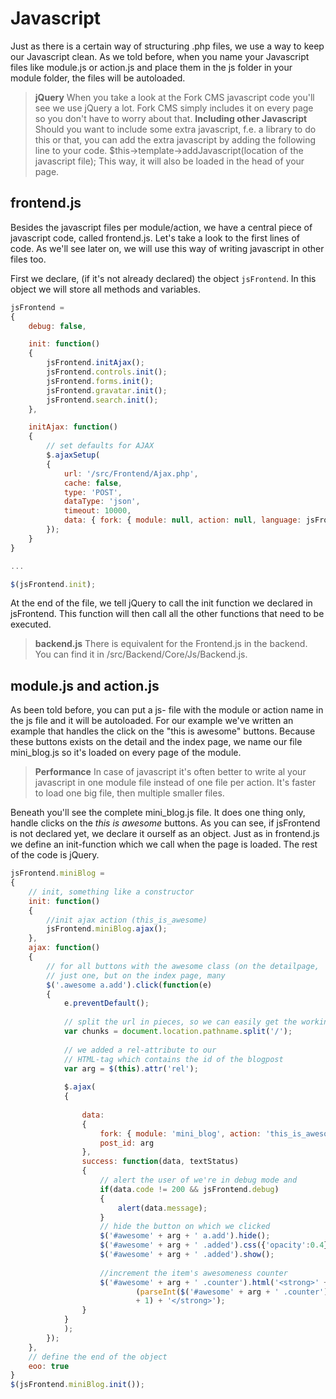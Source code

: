# Javascript

Just as there is a certain way of structuring .php files, we use a way to keep our Javascript clean. As we told before, when you name your Javascript files like module.js or action.js and place them in the js folder in your module folder, the files will be autoloaded.

> **jQuery**
> When you take a look at the Fork CMS javascript code you'll see we use jQuery a lot. Fork CMS simply includes it on every page so you don't have to worry about that.
> **Including other Javascript**
> Should you want to include some extra javascript, f.e. a library to do this or that, you can add the extra javascript by adding the following line to your code.
  $this->template->addJavascript(location of the javascript file);
> This way, it will also be loaded in the head of your page.

## frontend.js

Besides the javascript files per module/action, we have a central piece of javascript code, called frontend.js. Let's take a look to the first lines of code. As we'll see later on, we will use this way of writing javascript in other files too.

First we declare, (if it's not already declared) the object `jsFrontend`. In this object we will store all methods and variables.

```js
jsFrontend = 
{
	debug: false,

	init: function() 
	{
		jsFrontend.initAjax();
		jsFrontend.controls.init();
		jsFrontend.forms.init();
		jsFrontend.gravatar.init();
		jsFrontend.search.init();
	},

	initAjax: function()
	{
		// set defaults for AJAX
		$.ajaxSetup(
		{
			url: '/src/Frontend/Ajax.php',
			cache: false,
			type: 'POST',
			dataType: 'json',
			timeout: 10000,
			data: { fork: { module: null, action: null, language: jsFrontend.current.language } }
		});
	}
}

... 

$(jsFrontend.init);
```

At the end of the file, we tell jQuery to call the init function we declared in jsFrontend. This function will then call all the other functions that need to be executed.

> **backend.js**
> There is equivalent for the Frontend.js in the backend. You can find it in /src/Backend/Core/Js/Backend.js.

## module.js and action.js

As been told before, you can put a js- file with the module or action name in the js file and it will be autoloaded. For our example we've written an example that handles the click on the "this is awesome" buttons. Because these buttons exists on the detail and the index page, we name our file mini_blog.js so it's loaded on every page of the module.

> **Performance**
> In case of javascript it's often better to write al your javascript in one module file instead of one file per action. It's faster to load one big file, then multiple smaller files.

Beneath you'll see the complete mini_blog.js file. It does one thing only, handle clicks on the *this is awesome* buttons. As you can see, if jsFrontend is not declared yet, we declare it ourself as an object. Just as in frontend.js we define an init-function which we call when the page is loaded. The rest of the code is jQuery.

```js
jsFrontend.miniBlog = 
{
	// init, something like a constructor
	init: function() 
	{		
		//init ajax action (this_is_awesome)
		jsFrontend.miniBlog.ajax();
	},
	ajax: function()
	{
		// for all buttons with the awesome class (on the detailpage,
		// just one, but on the index page, many
		$('.awesome a.add').click(function(e)
		{
			e.preventDefault();
			
			// split the url in pieces, so we can easily get the working language
			var chunks = document.location.pathname.split('/');
			
			// we added a rel-attribute to our
			// HTML-tag which contains the id of the blogpost
			var arg = $(this).attr('rel');
			
			$.ajax(
			{ 
				
				data: 
				{ 
					fork: { module: 'mini_blog', action: 'this_is_awesome' }, 
					post_id: arg 
				},
				success: function(data, textStatus) 
				{	
					// alert the user of we're in debug mode and 
					if(data.code != 200 && jsFrontend.debug)
					{
						alert(data.message);
					}	
					// hide the button on which we clicked
					$('#awesome' + arg + ' a.add').hide();
					$('#awesome' + arg + ' .added').css({'opacity':0.4});
					$('#awesome' + arg + ' .added').show();
												
					//increment the item's awesomeness counter
					$('#awesome' + arg + ' .counter').html('<strong>' +
 							(parseInt($('#awesome' + arg + ' .counter').html())
							+ 1) + '</strong>');
				}
			}
			);		
		});
	},
	// define the end of the object
	eoo: true
}
$(jsFrontend.miniBlog.init());
```
